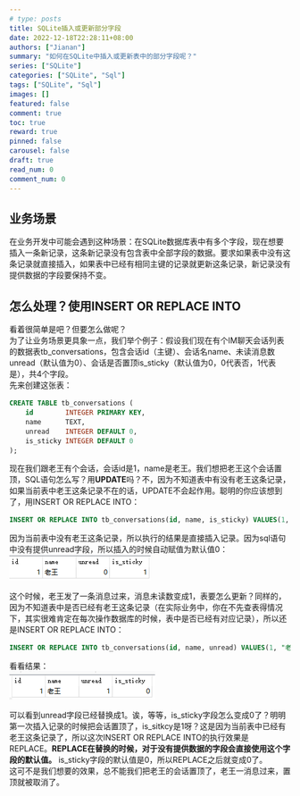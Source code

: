 ```yaml
---
# type: posts 
title: SQLite插入或更新部分字段
date: 2022-12-18T22:28:11+08:00
authors: ["Jianan"]
summary: "如何在SQLite中插入或更新表中的部分字段呢？"
series: ["SQLite"]
categories: ["SQLite", "Sql"]
tags: ["SQLite", "Sql"]
images: []
featured: false
comment: true
toc: true
reward: true
pinned: false
carousel: false
draft: true
read_num: 0
comment_num: 0 
---
```


## 业务场景
在业务开发中可能会遇到这种场景：在SQLite数据库表中有多个字段，现在想要插入一条新记录，这条新记录没有包含表中全部字段的数据。要求如果表中没有这条记录就直接插入，如果表中已经有相同主键的记录就更新这条记录，新记录没有提供数据的字段要保持不变。  

## 怎么处理？使用INSERT OR REPLACE INTO
看着很简单是吧？但要怎么做呢？  
为了让业务场景更具象一点，我们举个例子：假设我们现在有个IM聊天会话列表的数据表tb_conversations，包含会话id（主键）、会话名name、未读消息数unread（默认值为0）、会话是否置顶is_sticky（默认值为0，0代表否，1代表是），共4个字段。  
先来创建这张表：
```sql
CREATE TABLE tb_conversations (
    id        INTEGER PRIMARY KEY,
    name      TEXT,
    unread    INTEGER DEFAULT 0,
    is_sticky INTEGER DEFAULT 0
);
```
现在我们跟老王有个会话，会话id是1，name是老王。我们想把老王这个会话置顶，SQL语句怎么写？用**UPDATE**吗？不，因为不知道表中有没有老王这条记录，如果当前表中老王这条记录不在的话，UPDATE不会起作用。聪明的你应该想到了，用INSERT OR REPLACE INTO：
```sql
INSERT OR REPLACE INTO tb_conversations(id, name, is_sticky) VALUES(1, "老王", 1);
```
因为当前表中没有老王这条记录，所以执行的结果是直接插入记录。因为sql语句中没有提供unread字段，所以插入的时候自动赋值为默认值0：  
![首次插入记录](%E9%A6%96%E6%AC%A1%E6%8F%92%E5%85%A5%E8%AE%B0%E5%BD%95.png)  

这个时候，老王发了一条消息过来，消息未读数变成1，表要怎么更新？同样的，因为不知道表中是否已经有老王这条记录（在实际业务中，你在不先查表得情况下，其实很难肯定在每次操作数据库的时候，表中是否已经有对应记录），所以还是INSERT OR REPLACE INTO：
```sql
INSERT OR REPLACE INTO tb_conversations(id, name, unread) VALUES(1, "老王", 1);
```
看看结果：  
![覆盖插入记录](%E8%A6%86%E7%9B%96%E6%8F%92%E5%85%A5%E8%AE%B0%E5%BD%95.png)  

可以看到unread字段已经替换成1。诶，等等，is_sticky字段怎么变成0了？明明第一次插入记录的时候把会话置顶了，is_sitkcy是1呀？这是因为当前表中已经有老王这条记录了，所以这次INSERT OR REPLACE INTO的执行效果是REPLACE。**REPLACE在替换的时候，对于没有提供数据的字段会直接使用这个字段的默认值。** is_sticky字段的默认值是0，所以REPLACE之后就变成0了。  
这可不是我们想要的效果，总不能我们把老王的会话置顶了，老王一消息过来，置顶就被取消了。


